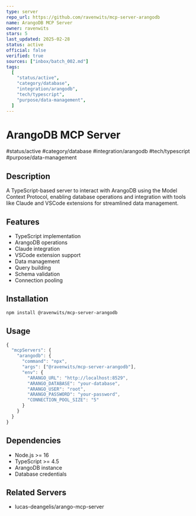 ```yaml
---
type: server
repo_url: https://github.com/ravenwits/mcp-server-arangodb
name: ArangoDB MCP Server
owner: ravenwits
stars: 5
last_updated: 2025-02-28
status: active
official: false
verified: true
sources: ["inbox/batch_002.md"]
tags:
  [
    "status/active",
    "category/database",
    "integration/arangodb",
    "tech/typescript",
    "purpose/data-management",
  ]
---
```


# ArangoDB MCP Server

#status/active #category/database #integration/arangodb #tech/typescript #purpose/data-management

## Description

A TypeScript-based server to interact with ArangoDB using the Model Context Protocol, enabling database operations and integration with tools like Claude and VSCode extensions for streamlined data management.

## Features

- TypeScript implementation
- ArangoDB operations
- Claude integration
- VSCode extension support
- Data management
- Query building
- Schema validation
- Connection pooling

## Installation

```bash
npm install @ravenwits/mcp-server-arangodb
```

## Usage

```javascript
{
  "mcpServers": {
    "arangodb": {
      "command": "npx",
      "args": ["@ravenwits/mcp-server-arangodb"],
      "env": {
        "ARANGO_URL": "http://localhost:8529",
        "ARANGO_DATABASE": "your-database",
        "ARANGO_USER": "root",
        "ARANGO_PASSWORD": "your-password",
        "CONNECTION_POOL_SIZE": "5"
      }
    }
  }
}
```

## Dependencies

- Node.js >= 16
- TypeScript >= 4.5
- ArangoDB instance
- Database credentials

## Related Servers

- lucas-deangelis/arango-mcp-server

